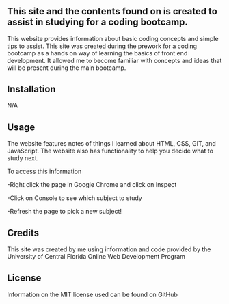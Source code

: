 
# <Prework Study Guide>

## This site and the contents found on is created to assist in studying for a coding bootcamp.  

This website provides information about basic coding concepts and simple tips to assist. This site was created during the prework for a coding bootcamp as a hands on way of learning the basics of front end development.  It allowed me to become familiar with concepts and ideas that will be present during the main bootcamp. 


## Installation

N/A

## Usage

The website features notes of things I learned about HTML, CSS, GIT, and JavaScript.  The website also has functionality to help you decide what to study next.  

To access this information

-Right click the page in Google Chrome and click on Inspect

-Click on Console to see which subject to study

-Refresh the page to pick a new subject!


## Credits

This site was created by me using information and code provided by the University of Central Florida Online Web Development Program

## License

Information on the MIT license used can be found on GitHub

